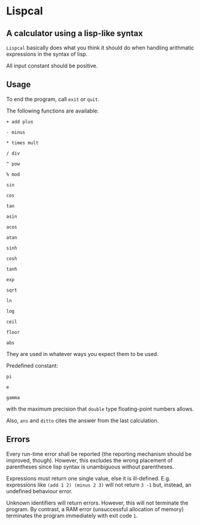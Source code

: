 Lispcal
======
A calculator using a lisp-like syntax
------

`Lispcal` basically does what you think it should do when handling arithmatic expressions in the syntax of lisp.

All input constant should be positive.

Usage
------

To end the program, call `exit` or `quit`.

The following functions are available:

`+ add plus`

`- minus`

`* times mult`

`/ div`

`^ pow`

`% mod`

`sin`

`cos`

`tan`

`asin`

`acos`

`atan`

`sinh`

`cosh`

`tanh`

`exp`

`sqrt`

`ln`

`log`

`ceil`

`floor`

`abs`

They are used in whatever ways you expect them to be used.

Predefined constant:

`pi`

`e`

`gamma`

with the maximum precision that `double` type floating-point numbers allows.

Also, `ans` and `ditto` cites the answer from the last calculation.

Errors
------

Every run-time error shall be reported (the reporting mechanism should be improved, though). However, this excludes the wrong placement of parentheses since lisp syntax is unambiguous without parentheses.

Expressions must return one single value, else it is ill-defined. E.g. expressions like `(add 1 2) (minus 2 3)` will not return `3 -1` but, instead, an undefined behaviour error.

Unknown identifiers will return errors. However, this will not terminate the program. By contrast, a RAM error (unsuccessful allocation of memory) terminates the program immediately with exit code `1`.
